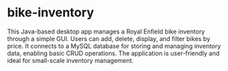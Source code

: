 # bike-inventory
This Java-based desktop app manages a Royal Enfield bike inventory through a simple GUI. Users can add, delete, display, and filter bikes by price. It connects to a MySQL database for storing and managing inventory data, enabling basic CRUD operations. The application is user-friendly and ideal for small-scale inventory management.

